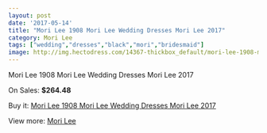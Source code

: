 ```yaml
---
layout: post
date: '2017-05-14'
title: "Mori Lee 1908 Mori Lee Wedding Dresses Mori Lee 2017"
category: Mori Lee
tags: ["wedding","dresses","black","mori","bridesmaid"]
image: http://img.hectodress.com/14367-thickbox_default/mori-lee-1908-mori-lee-wedding-dresses-mori-lee-2013.jpg
---
```

Mori Lee 1908 Mori Lee Wedding Dresses Mori Lee 2017

On Sales: **$264.48**
<a href="https://www.hectodress.com/mori-lee/6942-mori-lee-1908-mori-lee-wedding-dresses-mori-lee-2013.html"><amp-img layout="responsive" width="600" height="600" src="//img.hectodress.com/14367-thickbox_default/mori-lee-1908-mori-lee-wedding-dresses-mori-lee-2013.jpg" alt="Mori Lee 1908 Mori Lee Wedding Dresses Mori Lee 2017 0" /></a>
<a href="https://www.hectodress.com/mori-lee/6942-mori-lee-1908-mori-lee-wedding-dresses-mori-lee-2013.html"><amp-img layout="responsive" width="600" height="600" src="//img.hectodress.com/14369-thickbox_default/mori-lee-1908-mori-lee-wedding-dresses-mori-lee-2013.jpg" alt="Mori Lee 1908 Mori Lee Wedding Dresses Mori Lee 2017 1" /></a>
<a href="https://www.hectodress.com/mori-lee/6942-mori-lee-1908-mori-lee-wedding-dresses-mori-lee-2013.html"><amp-img layout="responsive" width="600" height="600" src="//img.hectodress.com/14368-thickbox_default/mori-lee-1908-mori-lee-wedding-dresses-mori-lee-2013.jpg" alt="Mori Lee 1908 Mori Lee Wedding Dresses Mori Lee 2017 2" /></a>

Buy it: [Mori Lee 1908 Mori Lee Wedding Dresses Mori Lee 2017](https://www.hectodress.com/mori-lee/6942-mori-lee-1908-mori-lee-wedding-dresses-mori-lee-2013.html "Mori Lee 1908 Mori Lee Wedding Dresses Mori Lee 2017")

View more: [Mori Lee](https://www.hectodress.com/120-mori-lee "Mori Lee")